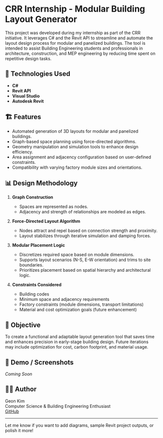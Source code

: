 # CRR Internship - Modular Building Layout Generator

This project was developed during my internship as part of the CRR initiative. It leverages C# and the Revit API to streamline and automate the layout design process for modular and panelized buildings. The tool is intended to assist Building Engineering students and professionals in architecture, construction, and MEP engineering by reducing time spent on repetitive design tasks.

## 🔧 Technologies Used
- **C#**
- **Revit API**
- **Visual Studio**
- **Autodesk Revit**

## 🏗️ Features
- Automated generation of 3D layouts for modular and panelized buildings.
- Graph-based space planning using force-directed algorithms.
- Geometry manipulation and simulation tools to enhance design efficiency.
- Area assignment and adjacency configuration based on user-defined constraints.
- Compatibility with varying factory module sizes and orientations.

## 📊 Design Methodology
1. **Graph Construction**  
   - Spaces are represented as nodes.  
   - Adjacency and strength of relationships are modeled as edges.

2. **Force-Directed Layout Algorithm**  
   - Nodes attract and repel based on connection strength and proximity.  
   - Layout stabilizes through iterative simulation and damping forces.

3. **Modular Placement Logic**  
   - Discretizes required space based on module dimensions.  
   - Supports layout scenarios (N-S, E-W orientation) and trims to site boundaries.  
   - Prioritizes placement based on spatial hierarchy and architectural logic.

4. **Constraints Considered**  
   - Building codes  
   - Minimum space and adjacency requirements  
   - Factory constraints (module dimensions, transport limitations)  
   - Material and cost optimization goals (future enhancement)

## 🎯 Objective
To create a functional and adaptable layout generation tool that saves time and enhances precision in early-stage building design. Future iterations may include optimization for cost, carbon footprint, and material usage.

## 📸 Demo / Screenshots
*Coming Soon*

## 👨‍💻 Author
Geon Kim  
Computer Science & Building Engineering Enthusiast  
[GitHub](https://github.com/Geon405)

---

Let me know if you want to add diagrams, sample Revit project outputs, or polish it more!
